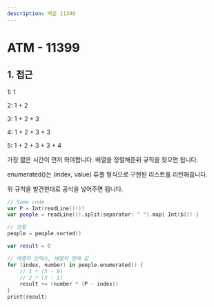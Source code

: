 ```yaml
---
description: 백준 11399
---
```


# ATM - 11399

## 1. 접근

1: 1

2: 1 + 2

3: 1 + 2 + 3

4: 1 + 2 + 3 + 3

5: 1 + 2 + 3 + 3 + 4

가장 짧은 시간이 먼저 와야합니다. 배열을 정렬해준뒤 규칙을 찾으면 됩니다.

enumerated()는 (index, value) 튜플 형식으로 구현된 리스트를 리턴해줍니다.

위 규칙을 발견한대로 공식을 넣어주면 됩니다.

```swift
// Some code
var P = Int(readLine()!)!
var people = readLine()!.split(separator: " ").map{ Int($0)! }

// 정렬
people = people.sorted()

var result = 0

// 배열의 인덱스, 배열의 현재 값
for (index, number) in people.enumerated() {
    // 1 * (5 - 0)
    // 2 * (5 - 1)
    result += (number * (P - index))
}
print(result)

```

